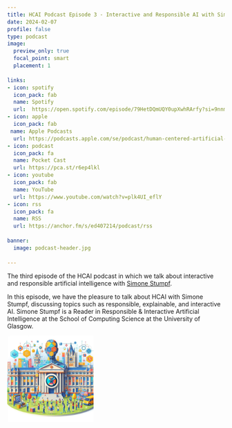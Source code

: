 ```yaml
---
title: HCAI Podcast Episode 3 - Interactive and Responsible AI with Simone Stumpf
date: 2024-02-07
profile: false
type: podcast
image:
  preview_only: true
  focal_point: smart
  placement: 1

links: 
- icon: spotify
  icon_pack: fab
  name: Spotify
  url:  https://open.spotify.com/episode/79HetDQmUQY0upXwhRArfy?si=9nnmnyY6TwCHPWT4-fq7ag
- icon: apple
  icon_pack: fab
 name: Apple Podcasts
  url: https://podcasts.apple.com/se/podcast/human-centered-artificial-intelligence/id1717384556?i=1000644492030
- icon: podcast
  icon_pack: fa
  name: Pocket Cast
  url: https://pca.st/r6ep4lkl
- icon: youtube
  icon_pack: fab
  name: YouTube
  url: https://www.youtube.com/watch?v=plk4UI_eflY
- icon: rss
  icon_pack: fa
  name: RSS
  url: https://anchor.fm/s/ed407214/podcast/rss

banner:
  image: podcast-header.jpg  

---
```


The third episode of the HCAI podcast in which we talk about interactive and responsible artificial intelligence with [Simone Stumpf](https://www.gla.ac.uk/schools/computing/staff/simonestumpf/).

<!--more-->


In this episode, we have the pleasure to talk about HCAI with Simone Stumpf, discussing topics such as responsible, explainable, and interactive AI. Simone Stumpf is a Reader in Responsible & Interactive Artificial Intelligence at the School of Computing Science at the University of Glasgow.

<img src="featured.jpg" width="200px">
